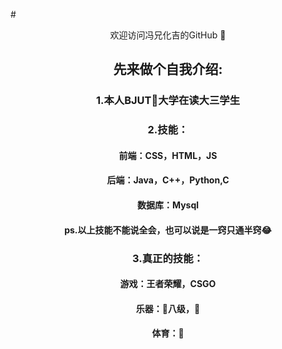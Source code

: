 #<center>欢迎访问冯兄化吉的GitHub 👋<center>
## 先来做个自我介绍:
### 1.本人BJUT🔨大学在读大三学生
### 2.技能：
#### 前端：CSS，HTML，JS
#### 后端：Java，C++，Python,C
#### 数据库：Mysql
#### ps.以上技能不能说全会，也可以说是一窍只通半窍😂
### 3.真正的技能：
#### 游戏：王者荣耀，CSGO
#### 乐器：🎹八级，🎸
#### 体育：🏀

